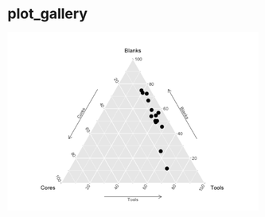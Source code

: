 # plot_gallery

[![](ternary_diagram/ternary_plot_files/figure-html/unnamed-chunk-1-1.png)](ternary_diagram/ternary_plot.md)